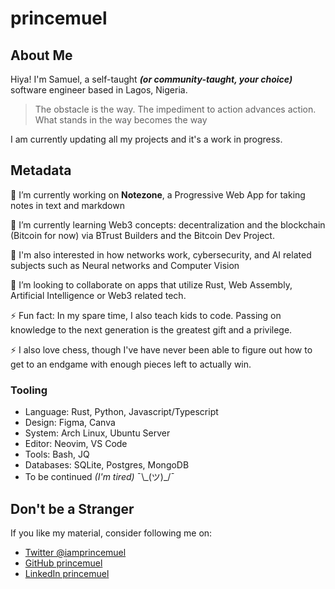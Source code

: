 # princemuel

## About Me

Hiya! I'm Samuel, a self-taught _**(or community-taught, your choice)**_ software engineer based in Lagos, Nigeria.

> The obstacle is the way.
> The impediment to action advances action. What stands in the way becomes the way

<!--
Here are some ideas to get you started:

- 🔭 I’m currently working on ...
- 🌱 I’m currently learning ...
- 👯 I’m looking to collaborate on ...
- 🤔 I’m looking for help with ...
- 💬 Ask me about ...
- 📫 How to reach me: ...
- 😄 Pronouns: ...
- ⚡ Fun fact: ...
-->
I am currently updating all my projects and it's a work in progress.

## Metadata

🔭 I’m currently working on **Notezone**, a Progressive Web App for taking notes in text and markdown

🌱 I’m currently learning Web3 concepts: decentralization and the blockchain (Bitcoin for now) via BTrust Builders and the Bitcoin Dev Project. 

🌱 I'm also interested in how networks work, cybersecurity, and AI related subjects such as Neural networks and Computer Vision

👯 I’m looking to collaborate on apps that utilize Rust, Web Assembly, Artificial Intelligence or Web3 related tech.

⚡ Fun fact: In my spare time, I also teach kids to code.
Passing on knowledge to the next generation is the greatest gift and a privilege.

⚡ I also love chess, though I've have never been able to figure out how to get to an endgame with enough pieces left to actually win.

### Tooling

- Language: Rust, Python, Javascript/Typescript
- Design: Figma, Canva
- System: Arch Linux, Ubuntu Server
- Editor: Neovim, VS Code
- Tools: Bash, JQ
- Databases: SQLite, Postgres, MongoDB
- To be continued _(I'm tired)_  ¯\\\_(ツ)_/¯

## Don't be a Stranger

If you like my material, consider following me on:

- [Twitter @iamprincemuel](https://twitter.com/iamprincemuel)
- [GitHub princemuel](https://github.com/princemuel)
- [LinkedIn princemuel](https://linkedin.com/in/princemuel)



<!-- ## Blog Posts -->

<!-- BLOG-POST-LIST:START -->

<!-- BLOG-POST-LIST:END -->
